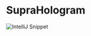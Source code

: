 # SupraHologram
![IntelliJ Snippet](https://user-images.githubusercontent.com/105997373/229313592-0d7f09c1-0697-4d9d-a259-047dfb40a208.png)
